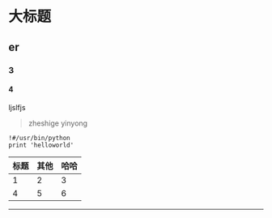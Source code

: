 # 大标题
## er
### 3
#### 4

ljslfjs

>zheshige yinyong 
```
!#/usr/bin/python
print 'helloworld'
```
|标题|其他|哈哈|
|---|---|----|
|1|2|3|
|4|5|6|
***
